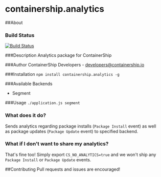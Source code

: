 # containership.analytics

##About

### Build Status
[![Build Status](https://travis-ci.org/containership/containership.analytics.svg)](https://travis-ci.org/containership/containership.analytics)

###Description
Analytics package for ContainerShip

###Author
ContainerShip Developers - developers@containership.io

###Installation
`npm install containership.analytics -g`

###Available Backends
* Segment

###Usage
`./application.js segment`

### What does it do?
Sends analytics regarding package installs (`Package Install` event) as well as package updates (`Package Update` event) to specified backend.

### What if I don't want to share my analytics?
That's fine too! Simply export `CS_NO_ANALYTICS=true` and we won't ship any `Package Install` or `Package Update` events.

##Contributing
Pull requests and issues are encouraged!
